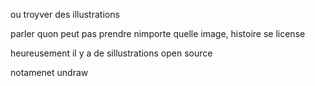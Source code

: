 ou troyver des illustrations

parler quon peut pas prendre nimporte quelle image, histoire se license

heureusement il y a de sillustrations open source

notamenet undraw
